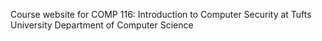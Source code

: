 Course website for COMP 116: Introduction to Computer Security at Tufts University Department of Computer Science
